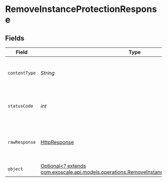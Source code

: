 # RemoveInstanceProtectionResponse


## Fields

| Field                                                                                                                                                          | Type                                                                                                                                                           | Required                                                                                                                                                       | Description                                                                                                                                                    |
| -------------------------------------------------------------------------------------------------------------------------------------------------------------- | -------------------------------------------------------------------------------------------------------------------------------------------------------------- | -------------------------------------------------------------------------------------------------------------------------------------------------------------- | -------------------------------------------------------------------------------------------------------------------------------------------------------------- |
| `contentType`                                                                                                                                                  | *String*                                                                                                                                                       | :heavy_check_mark:                                                                                                                                             | HTTP response content type for this operation                                                                                                                  |
| `statusCode`                                                                                                                                                   | *int*                                                                                                                                                          | :heavy_check_mark:                                                                                                                                             | HTTP response status code for this operation                                                                                                                   |
| `rawResponse`                                                                                                                                                  | [HttpResponse<InputStream>](https://docs.oracle.com/en/java/javase/11/docs/api/java.net.http/java/net/http/HttpResponse.html)                                  | :heavy_check_mark:                                                                                                                                             | Raw HTTP response; suitable for custom response parsing                                                                                                        |
| `object`                                                                                                                                                       | [Optional<? extends com.exoscale.api.models.operations.RemoveInstanceProtectionResponseBody>](../../models/operations/RemoveInstanceProtectionResponseBody.md) | :heavy_minus_sign:                                                                                                                                             | 200                                                                                                                                                            |